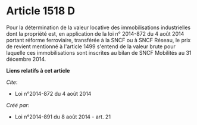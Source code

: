 # Article 1518 D

Pour la détermination de la valeur locative des immobilisations industrielles dont la propriété est, en application de la loi
n° 2014-872 du 4 août 2014 portant réforme ferroviaire, transférée à la SNCF ou à SNCF Réseau, le prix de revient mentionné à
l'article 1499 s'entend de la valeur brute pour laquelle ces immobilisations sont inscrites au bilan de SNCF Mobilités au 31
décembre 2014.

**Liens relatifs à cet article**

_Cite_:

  - Loi n°2014-872 du 4 août 2014

_Créé par_:

  - Loi n°2014-891 du 8 août 2014 - art. 21
